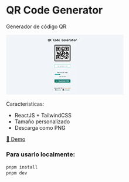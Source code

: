 # QR Code Generator

Generador de código QR

![Screenshot QR Code](/public/qr-gen.webp)

Caracteristicas:
- ReactJS + TailwindCSS
- Tamaño personalizado
- Descarga como PNG

[🔗 Demo](https://qrcode-k2k.vercel.app/)

### Para usarlo localmente:

```
pnpm install
pnpm dev
```
